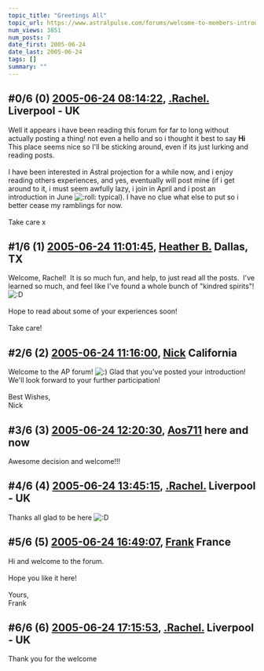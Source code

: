 ```yaml
---
topic_title: "Greetings All"
topic_url: https://www.astralpulse.com/forums/welcome-to-members-introductions!/greetings-all-19535
num_views: 3851
num_posts: 7
date_first: 2005-06-24
date_last: 2005-06-24
tags: []
summary: ""
---
```


## \#0/6 (0) [2005-06-24 08:14:22](https://www.astralpulse.com/forums/index.php?msg=167773), [.Rachel.](https://www.astralpulse.com/forums/profile/?u=8982) Liverpool - UK ##
<section>
Well it appears i have been reading this forum for far to long without actually posting a thing! not even a hello and so i thought it best to say
<b>
 Hi
</b>
This place seems nice so I'll be sticking around, even if its just lurking and reading posts.
<br>
<br>
I have been interested in Astral projection for a while now, and i enjoy reading others experiences, and yes, eventually will post mine (if i get around to it, i must seem awfully lazy, i join in April and i post an introduction in June
<img alt=":roll:" class="smiley" src="https://www.astralpulse.com/forums/Smileys/fugue/rolleyes.png" title="Roll Eyes"/>
typical). I have no clue what else to put so i better cease my ramblings for now.
<br>
<br>
Take care x
</section>

## \#1/6 (1) [2005-06-24 11:01:45](https://www.astralpulse.com/forums/index.php?msg=167784), [Heather B.](https://www.astralpulse.com/forums/profile/?u=9289) Dallas, TX ##
<section>
Welcome, Rachel!  It is so much fun, and help, to just read all the posts.  I've learned so much, and feel like I've found a whole bunch of "kindred spirits"!
<img alt=":D" class="smiley" src="https://www.astralpulse.com/forums/Smileys/fugue/cheesy.png" title="Cheesy"/>
<br>
<br>
Hope to read about some of your experiences soon!
<br>
<br>
Take care!
</section>

## \#2/6 (2) [2005-06-24 11:16:00](https://www.astralpulse.com/forums/index.php?msg=167787), [Nick](https://www.astralpulse.com/forums/profile/?u=2080) California ##
<section>
Welcome to the AP forum!
<img alt=":)" class="smiley" src="https://www.astralpulse.com/forums/Smileys/fugue/smiley.png" title="Smiley"/>
Glad that you've posted your introduction! We'll look forward to your further participation!
<br>
<br>
Best Wishes,
<br>
Nick
</section>

## \#3/6 (3) [2005-06-24 12:20:30](https://www.astralpulse.com/forums/index.php?msg=167795), [Aos711](https://www.astralpulse.com/forums/profile/?u=8194) here and now ##
<section>
Awesome decision and welcome!!!
</section>

## \#4/6 (4) [2005-06-24 13:45:15](https://www.astralpulse.com/forums/index.php?msg=167805), [.Rachel.](https://www.astralpulse.com/forums/profile/?u=8982) Liverpool - UK ##
<section>
Thanks all glad to be here
<img alt=":D" class="smiley" src="https://www.astralpulse.com/forums/Smileys/fugue/cheesy.png" title="Cheesy"/>
</section>

## \#5/6 (5) [2005-06-24 16:49:07](https://www.astralpulse.com/forums/index.php?msg=167824), [Frank](https://www.astralpulse.com/forums/profile/?u=359) France ##
<section>
Hi and welcome to the forum.
<br>
<br>
Hope you like it here!
<br>
<br>
Yours,
<br>
Frank
</section>

## \#6/6 (6) [2005-06-24 17:15:53](https://www.astralpulse.com/forums/index.php?msg=167834), [.Rachel.](https://www.astralpulse.com/forums/profile/?u=8982) Liverpool - UK ##
<section>
Thank you for the welcome
</section>
